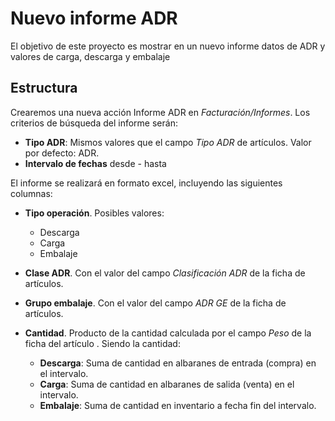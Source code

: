 # Nuevo informe ADR

El objetivo de este proyecto es mostrar en un nuevo informe datos de ADR y valores de carga, descarga y embalaje

## Estructura
Crearemos una nueva acción Informe ADR en _Facturación/Informes_.
Los criterios de búsqueda del informe serán:
* **Tipo ADR**: Mismos valores que el campo _Tipo ADR_ de artículos. Valor por defecto: ADR.
* **Intervalo de fechas** desde - hasta

El informe se realizará en formato excel, incluyendo las siguientes columnas:
* **Tipo operación**. Posibles valores:
	* Descarga
	* Carga
	* Embalaje
	
* **Clase ADR**. Con el valor del campo _Clasificación ADR_ de la ficha de artículos.
* **Grupo embalaje**. Con el valor del campo _ADR GE_ de la ficha de artículos.
* **Cantidad**. Producto de la cantidad calculada por el campo _Peso_ de la ficha del artículo . Siendo la cantidad:
	* **Descarga**: Suma de cantidad en albaranes de entrada (compra) en el intervalo.
	* **Carga**: Suma de cantidad en albaranes de salida (venta) en el intervalo.
	* **Embalaje**: Suma de cantidad en inventario a fecha fin del intervalo.